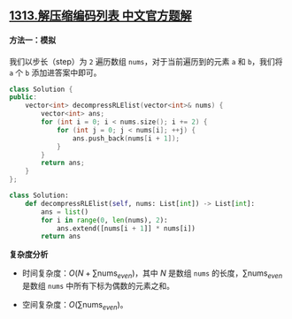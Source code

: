 ## [1313.解压缩编码列表 中文官方题解](https://leetcode.cn/problems/decompress-run-length-encoded-list/solutions/100000/jie-ya-suo-bian-ma-lie-biao-by-leetcode-solution)
#### 方法一：模拟

我们以步长（step）为 `2` 遍历数组 `nums`，对于当前遍历到的元素 `a` 和 `b`，我们将 `a` 个 `b` 添加进答案中即可。

```C++ [sol1-C++]
class Solution {
public:
    vector<int> decompressRLElist(vector<int>& nums) {
        vector<int> ans;
        for (int i = 0; i < nums.size(); i += 2) {
            for (int j = 0; j < nums[i]; ++j) {
                ans.push_back(nums[i + 1]);
            }
        }
        return ans;
    }
};
```

```Python [sol1-Python3]
class Solution:
    def decompressRLElist(self, nums: List[int]) -> List[int]:
        ans = list()
        for i in range(0, len(nums), 2):
            ans.extend([nums[i + 1]] * nums[i])
        return ans
```

**复杂度分析**

- 时间复杂度：$O(N + \sum \text{nums}_{even})$，其中 $N$ 是数组 `nums` 的长度，$\sum \text{nums}_{even}$ 是数组 `nums` 中所有下标为偶数的元素之和。

- 空间复杂度：$O(\sum \text{nums}_{even})$。
